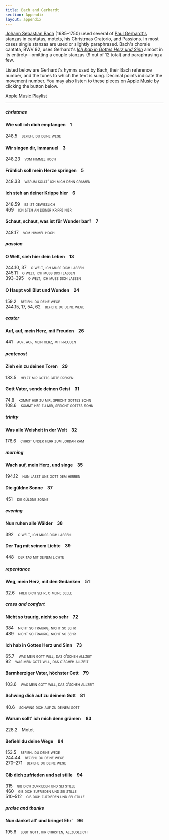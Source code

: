 ```yaml
---
title: Bach and Gerhardt
section: Appendix
layout: appendix
---
```


[Johann Sebastian Bach](/authors/bach) (1685–1750) used several of [Paul Gerhardt's](/authors/gerhardt) stanzas in cantatas, motets, his Christmas Oratorio, and Passions. In most cases single stanzas are used or slightly paraphrased. Bach's chorale cantata, BWV 92, uses Gerhardt's [*Ich hab in Gottes Herz und Sinn*](/hymns/073) almost in its entirety—omitting a couple stanzas (9 out of 12 total) and paraphrasing a few.

Listed below are Gerhardt's hymns used by Bach, their Bach reference number, and the tunes to which the text is sung. Decimal points indicate the movement number. You may also listen to these pieces on [Apple Music](http://www.apple.com/music/) by clicking the button below.

<span class="button">[Apple Music Playlist](https://itunes.apple.com/us/playlist/gerhardt-bach/idpl.2a3c38c3f6874a2fbd296109be5e878d)</span>

<hr>

##### christmas

<h3></h3>

#### Wie soll ich dich empfangen 1

248.5 <span style="font-variant:small-caps;">befiehl du deine wege</span>

#### Wir singen dir, Immanuel 3

248.23 <span style="font-variant:small-caps;">vom himmel hoch</span>

#### Fröhlich soll mein Herze springen 5

248.33 <span style="font-variant:small-caps;">warum sollt' ich mich denn grämen</span>

#### Ich steh an deiner Krippe hier 6

248.59 <span style="font-variant:small-caps;">es ist gewisslich</span>  
469 <span style="font-variant:small-caps;">ich steh an deiner krippe hier</span>

#### Schaut, schaut, was ist für Wunder bar? 7

248.17 <span style="font-variant:small-caps;">vom himmel hoch</span>



##### passion

<h3></h3>

#### O Welt, sieh hier dein Leben 13

244.10, 37 <span style="font-variant:small-caps;">o welt, ich muss dich lassen</span>  
245.11 <span style="font-variant:small-caps;">o welt, ich muss dich lassen</span>  
393–395 <span style="font-variant:small-caps;">o welt, ich muss dich lassen</span>

#### O Haupt voll Blut und Wunden 24

159.2 <span style="font-variant:small-caps;">befiehl du deine wege</span>  
244.15, 17, 54, 62 <span style="font-variant:small-caps;">befiehl du deine wege</span>



##### easter

<h3></h3>

#### Auf, auf, mein Herz, mit Freuden 26

441 <span style="font-variant:small-caps;">auf, auf, mein herz, mit freuden</span>



##### pentecost

<h3></h3>

#### Zieh ein zu deinen Toren 29

183.5 <span style="font-variant:small-caps;">helft mir gotts güte preisen</span>

#### Gott Vater, sende deinen Geist 31

74.8 <span style="font-variant:small-caps;">kommt her zu mir, spricht gottes sohn</span>  
108.6 <span style="font-variant:small-caps;">kommt her zu mir, spricht gottes sohn</span>



##### trinity

<h3></h3>

#### Was alle Weisheit in der Welt 32

176.6 <span style="font-variant:small-caps;">christ unser herr zum jordan kam</span>



##### morning

<h3></h3>

#### Wach auf, mein Herz, und singe 35

194.12 <span style="font-variant:small-caps;">nun laßt uns gott dem herren</span>

#### Die güldne Sonne 37

451 <span style="font-variant:small-caps;">die güldne sonne</span>



##### evening

<h3></h3>

#### Nun ruhen alle Wälder 38

392 <span style="font-variant:small-caps;">o welt, ich muß dich lassen</span>

#### Der Tag mit seinem Lichte 39

448 <span style="font-variant:small-caps;">der tag mit seinem lichte</span>



##### repentance

<h3></h3>

#### Weg, mein Herz, mit den Gedanken 51

32.6 <span style="font-variant:small-caps;">freu dich sehr, o meine seele</span>



##### cross and comfort

<h3></h3>

#### Nicht so traurig, nicht so sehr 72

384 <span style="font-variant:small-caps;">nicht so traurig, nicht so sehr</span>  
489 <span style="font-variant:small-caps;">nicht so traurig, nicht so sehr</span>

#### Ich hab in Gottes Herz und Sinn 73

65.7 <span style="font-variant:small-caps;">was mein gott will, das g’scheh allzeit</span>  
92 <span style="font-variant:small-caps;">was mein gott will, das g’scheh allzeit</span>

#### Barmherziger Vater, höchster Gott 79

103.6 <span style="font-variant:small-caps;">was mein gott will, das g’scheh allzeit</span>

#### Schwing dich auf zu deinem Gott 81

40.6 <span style="font-variant:small-caps;">schwing dich auf zu deinem gott</span>

#### Warum sollt' ich mich denn grämen 83

228.2 Motet

#### Befiehl du deine Wege 84

153.5 <span style="font-variant:small-caps;">befiehl du deine wege</span>  
244.44 <span style="font-variant:small-caps;">befiehl du deine wege</span>  
270–271 <span style="font-variant:small-caps;">befiehl du deine wege</span>

#### Gib dich zufrieden und sei stille 94

315 <span style="font-variant:small-caps;">gib dich zufrieden und sei stille</span>  
460 <span style="font-variant:small-caps;">gib dich zufrieden und sei stille</span>  
510–512 <span style="font-variant:small-caps;">gib dich zufrieden und sei stille</span>



##### praise and thanks

<h3></h3>

#### Nun danket all' und bringet Ehr' 96

195.6 <span style="font-variant:small-caps;">lobt gott, ihr christen, allzugleich</span>





